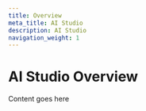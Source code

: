 ```yaml
---
title: Overview
meta_title: AI Studio
description: AI Studio
navigation_weight: 1
---
```


# AI Studio Overview

Content goes here
